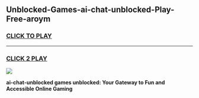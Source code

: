 
## Unblocked-Games-ai-chat-unblocked-Play-Free-aroym
<h3>
<a href="https://premium76.site?title=ai-chat-unblocked&ref=21A">CLICK TO PLAY</a></h3>
<hr>

<h3>
<a href="https://premium76.site?title=ai-chat-unblocked&ref=21A">CLICK 2 PLAY</a>
  
</h3>

<a href="https://premium76.site?title=ai-chat-unblocked&ref=21A"><img src="https://clearcache.store/games.png"></a>


**ai-chat-unblocked games unblocked: Your Gateway to Fun and Accessible Online Gaming**
